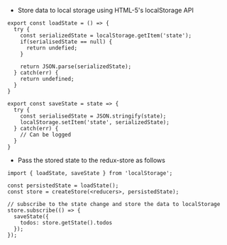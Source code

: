 - Store data to local storage using HTML-5's localStorage API

```javascirpt
export const loadState = () => {
  try {
    const serializedState = localStorage.getItem('state');
    if(serialisedState == null) {
      return undefied;
    }

    return JSON.parse(serializedState);
  } catch(err) {
    return undefined;
  }
}

export const saveState = state => {
  try {
    const serialisedState = JSON.stringify(state);
    localStorage.setItem('state', serializedState);
  } catch(err) {
    // Can be logged
  }
}
```

- Pass the stored state to the redux-store as follows

```javascirpt
import { loadState, saveState } from 'localStorage';

const persistedState = loadState();
const store = createStore(<reducers>, persistedState);

// subscribe to the state change and store the data to localStorage
store.subscribe(() => {
  saveState({
    todos: store.getState().todos
  });
});
```
